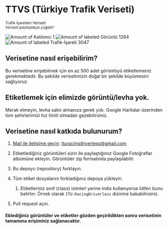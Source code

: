 # TTVS (Türkiye Trafik Veriseti)
<small> Trafik İşaretleri Veriseti </small> <br>
<sub> <i> Veriseti paylaştıkça çoğalır! </i></sub>

![Amount of Katılımcı 1](https://img.shields.io/badge/Katılımcı-1-green.svg)
![Amount of labeled Görüntü 1264](https://img.shields.io/badge/Görüntü-1264-blue.svg)
![Amount of labeled Trafik-İşareti 3047](https://img.shields.io/badge/Trafikİşareti-3047-blue.svg)

## Verisetine nasıl erişebilirim?
Bu verisetine erişebilmek için en az 500 adet görüntüyü etiketlemeniz gerekmektedir. Bu şekilde verisetimizin doğal bir şekilde büyümesini sağlıyoruz.

## Etiketlemek için elimizde görüntü/levha yok.
Merak etmeyin, levha satın almanıza gerek yok. Google Haritalar üzerinden tüm şehirlerimizi hız limiti olmadan gezebilirsiniz.


## Verisetine nasıl katkıda bulunurum?

1. [Mail ile iletişime geçin](mailto:ituracingdriverless@gmail.com): ituracingdriverless@gmail.com
1. Etiketlediğiniz görüntüleri sizin ile paylaştığımız Google Fotoğraflar albümüne ekleyin. Görüntüler zip formatında paylaşılabilir.
1. Bu depoyu (repository) forklayın.
1. Tüm etiket dosyalarını forkladığınız depoya yükleyin.
    1. Etiketleriniz sınıf (class) isimleri yerine indis kullanıyorsa lütfen bunu belirtin: Örnek olarak `ITU-RacingDriverless` dizinine bakabilirsiniz.
    
1. Pull request açın.

<h4>Eklediğiniz görüntüler ve etiketler gözden geçirildikten sonra <b>verisetinin tamamına</b> erişiminiz sağlanacaktır.</h4>

